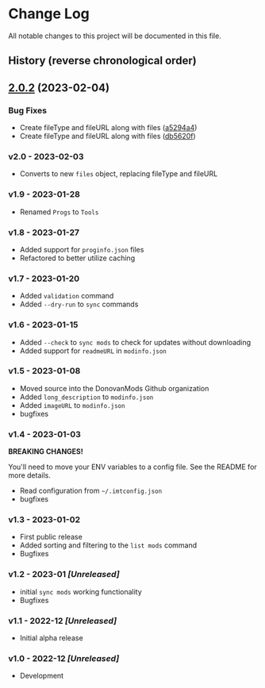 # Change Log

All notable changes to this project will be documented in this file.

## History (reverse chronological order)

## [2.0.2](https://github.com/DonovanMods/icarus-mod-tools/compare/v2.0.1...v2.0.2) (2023-02-04)


### Bug Fixes

* Create fileType and fileURL along with files ([a5294a4](https://github.com/DonovanMods/icarus-mod-tools/commit/a5294a479bcc68f6e4125f5062db9a0dbd48bdf8))
* Create fileType and fileURL along with files ([db5620f](https://github.com/DonovanMods/icarus-mod-tools/commit/db5620fafefd750196d6470f00e4000971adae1f))

### v2.0 - 2023-02-03

- Converts to new `files` object, replacing fileType and fileURL

### v1.9 - 2023-01-28

- Renamed `Progs` to `Tools`

### v1.8 - 2023-01-27

- Added support for `proginfo.json` files
- Refactored to better utilize caching

### v1.7 - 2023-01-20

- Added `validation` command
- Added `--dry-run` to `sync` commands

### v1.6 - 2023-01-15

- Added `--check` to `sync mods` to check for updates without downloading
- Added support for `readmeURL` in `modinfo.json`

### v1.5 - 2023-01-08

- Moved source into the DonovanMods Github organization
- Added `long_description` to `modinfo.json`
- Added `imageURL` to `modinfo.json`
- bugfixes

### v1.4 - 2023-01-03

**BREAKING CHANGES!**

You'll need to move your ENV variables to a config file. See the README for more details.

- Read configuration from `~/.imtconfig.json`
- bugfixes

### v1.3 - 2023-01-02

- First public release
- Added sorting and filtering to the `list mods` command
- Bugfixes

### v1.2 - 2023-01 _[Unreleased]_

- initial `sync mods` working functionality
- Bugfixes

### v1.1 - 2022-12 _[Unreleased]_

- Initial alpha release

### v1.0 - 2022-12 _[Unreleased]_

- Development
